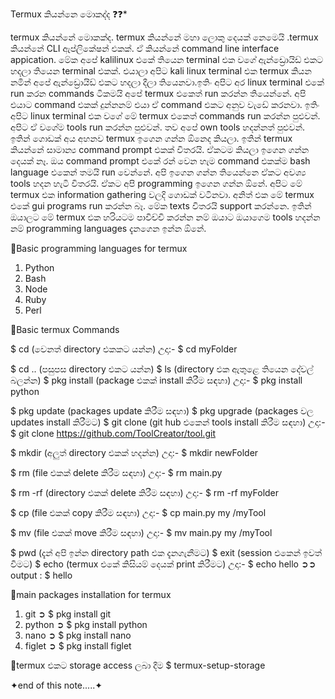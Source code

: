 Termux කියන්නෙ මොකද්ද ❓❓*

termux කියන්නේ මොකක්ද. termux කියන්නේ මහා ලොකු දෙයක් නෙමෙයි .termux කියන්නේ CLI ඇප්ලිකේෂන් එකක්. ඒ කියන්නේ command line interface appication. මේක අපේ kalilinux එකේ තියෙන terminal එක වගේ ඇන්ඩ්‍රොයිඩ් එකට හදලා තියෙන terminal එකක්. එයාලා අපිට kali linux terminal එක termux කියන නමින් අපේ ඇන්ඩ්‍රොයිඩ් එකට හදලා දීලා තියෙනවා.ඉතිං අපිට අර linux terminal එකේ run කරන commands ටිකමයි අපේ termux එකෙත් run කරන්න තියෙන්නේ. අපි එයාට command එකක් දුන්නනම් එයා ඒ command එකට අනුව වැඩේ කරනවා. ඉතිං අපිට linux terminal එක වගේ මේ termux එකෙත් commands run කරන්න පුළුවන්. අපිට ඒ වගේම tools run කරන්න පුළුවන්. තව අපේ own tools හදන්නත් පුළුවන්. ඉතින් ගොඩක් අය අහනව termux ඉගෙන ගන්න ඕනෙද කියලා. ඉතින් termux කියන්නේ සාමාන්‍ය command prompt එකක් විතරයි. ඒකටම කියලා ඉගෙන ගන්න දෙයක් නෑ. ඔය command prompt එකේ රන් වෙන හැම command එකක්ම bash language එකෙන් තමයි run වෙන්නේ. අපි ඉගෙන ගන්න තියෙන්නෙ ඒකට අවශ්‍ය tools හදන හැටි විතරයි. ඒකට අපි programming ඉගෙන ගන්න ඕනේ. අපිට මේ termux එක information gathering වලදි ගොඩක් වටිනවා. අනිත් එක මේ termux එකේ gui programs run කරන්න බෑ. මේක texts විතරයි support කරන්නෙ. ඉතින් ඔයාලට මේ termux එක හරියටම පාවිච්චි කරන්න නම් ඔයාට ඔයාගෙම tools හදන්න නම් programming languages දැනගෙන ඉන්න ඕනේ.


🔷Basic programming languages for termux 

1. Python
2. Bash
3. Node
4. Ruby
5. Perl

🔷Basic termux Commands

$ cd <directory name> (වෙනත් directory එකකට යන්න)
     උදා:- $ cd myFolder

$ cd .. (පසුපස directory එකට යන්න)
$ ls (directory එක ඇතුළෙ තියෙන දේවල් බලන්න)
$ pkg install <package name> (package එකක් install කිරීම සඳහා)
    උදා:- $ pkg install python

$ pkg update (packages update කිරීම සඳහා)
$ pkg upgrade (packages වල  updates install කිරීමට)
$ git clone <github link for the tool> (git hub එකෙන් tools install කිරීම සඳහා)
    උදා:- $ git clone https://github.com/ToolCreator/tool.git

$ mkdir <new directory name> (අලුත් directory එකක්  හදන්න)
    උදා:- $ mkdir newFolder

$ rm (file එකක් delete කිරීම සඳහා)
    උදා:- $ rm main.py

$ rm -rf (directory එකක් delete කිරීම සඳහා)
    උදා:- $ rm -rf myFolder

$ cp <file name> <copy path> (file එකක් copy කිරීම සඳහා)
    උදා:- $ cp main.py my /myTool

$ mv <file name> <move path> (file එකක් move කිරීම සඳහා)
    උදා:- $ mv main.py my /myTool

$ pwd (දැන් අපි ඉන්න directory path එක දැනගැනීමට)
$ exit (session එකෙන් ඉවත් වීමට)
$ echo <text> (termux එකේ කිසියම් දෙයක් print කිරීමට)
    උදා:- $ echo hello ➲➲ output : $ hello

🔷main packages installation for termux

1. git ➲ $ pkg install git
2. python  ➲ $ pkg install python
3. nano ➲ $ pkg install nano
4. figlet ➲ $ pkg install figlet

🔷termux එකට storage access ලබා දීම
$ termux-setup-storage

✦end of this note.....✦
